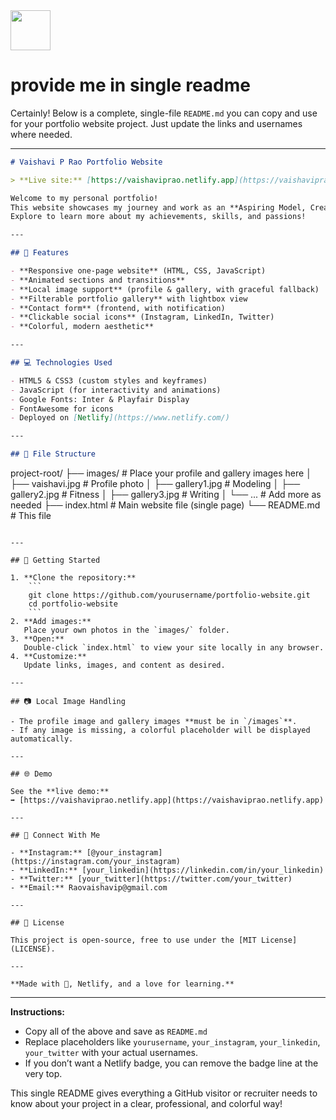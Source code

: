 <img src="https://r2cdn.perplexity.ai/pplx-full-logo-primary-dark%402x.png" style="height:64px;margin-right:32px"/>

# provide me in single readme

Certainly! Below is a complete, single-file `README.md` you can copy and use for your portfolio website project. Just update the links and usernames where needed.

***

```markdown
# Vaishavi P Rao Portfolio Website

> **Live site:** [https://vaishaviprao.netlify.app](https://vaishaviprao.netlify.app)

Welcome to my personal portfolio!  
This website showcases my journey and work as an **Aspiring Model, Creative Writer, and Fitness Enthusiast**. It features a modern, animated, mobile-friendly design with colorful themes and local image support.  
Explore to learn more about my achievements, skills, and passions!

---

## 🌟 Features

- **Responsive one-page website** (HTML, CSS, JavaScript)
- **Animated sections and transitions**
- **Local image support** (profile & gallery, with graceful fallback)
- **Filterable portfolio gallery** with lightbox view
- **Contact form** (frontend, with notification)
- **Clickable social icons** (Instagram, LinkedIn, Twitter)
- **Colorful, modern aesthetic**

---

## 💻 Technologies Used

- HTML5 & CSS3 (custom styles and keyframes)
- JavaScript (for interactivity and animations)
- Google Fonts: Inter & Playfair Display
- FontAwesome for icons
- Deployed on [Netlify](https://www.netlify.com/)

---

## 📂 File Structure

```

project-root/
├── images/                   \# Place your profile and gallery images here
│   ├── vaishavi.jpg          \# Profile photo
│   ├── gallery1.jpg          \# Modeling
│   ├── gallery2.jpg          \# Fitness
│   ├── gallery3.jpg          \# Writing
│   └── ...                   \# Add more as needed
├── index.html                \# Main website file (single page)
└── README.md                 \# This file

```

---

## 🚀 Getting Started

1. **Clone the repository:**
    ```
    git clone https://github.com/yourusername/portfolio-website.git
    cd portfolio-website
    ```
2. **Add images:**  
   Place your own photos in the `images/` folder.
3. **Open:**  
   Double-click `index.html` to view your site locally in any browser.
4. **Customize:**  
   Update links, images, and content as desired.

---

## 📷 Local Image Handling

- The profile image and gallery images **must be in `/images`**.
- If any image is missing, a colorful placeholder will be displayed automatically.

---

## 🌐 Demo

See the **live demo:**  
➡️ [https://vaishaviprao.netlify.app](https://vaishaviprao.netlify.app)

---

## 🤝 Connect With Me

- **Instagram:** [@your_instagram](https://instagram.com/your_instagram)
- **LinkedIn:** [your_linkedin](https://linkedin.com/in/your_linkedin)
- **Twitter:** [your_twitter](https://twitter.com/your_twitter)
- **Email:** Raovaishavip@gmail.com

---

## 📝 License

This project is open-source, free to use under the [MIT License](LICENSE).

---

**Made with 💙, Netlify, and a love for learning.**
```


***

**Instructions:**

- Copy all of the above and save as `README.md`
- Replace placeholders like `yourusername`, `your_instagram`, `your_linkedin`, `your_twitter` with your actual usernames.
- If you don’t want a Netlify badge, you can remove the badge line at the very top.

This single README gives everything a GitHub visitor or recruiter needs to know about your project in a clear, professional, and colorful way!

